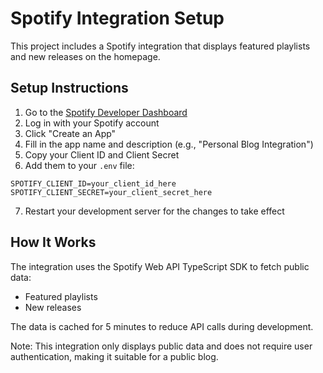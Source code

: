 # Spotify Integration Setup

This project includes a Spotify integration that displays featured playlists and new releases on the homepage.

## Setup Instructions

1. Go to the [Spotify Developer Dashboard](https://developer.spotify.com/dashboard/)
2. Log in with your Spotify account
3. Click "Create an App"
4. Fill in the app name and description (e.g., "Personal Blog Integration")
5. Copy your Client ID and Client Secret
6. Add them to your `.env` file:

```
SPOTIFY_CLIENT_ID=your_client_id_here
SPOTIFY_CLIENT_SECRET=your_client_secret_here
```

7. Restart your development server for the changes to take effect

## How It Works

The integration uses the Spotify Web API TypeScript SDK to fetch public data:
- Featured playlists
- New releases

The data is cached for 5 minutes to reduce API calls during development.

Note: This integration only displays public data and does not require user authentication, making it suitable for a public blog.